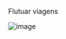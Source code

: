 Flutuar viagens

![image](https://github.com/user-attachments/assets/c8065a78-ceb1-49c6-9e38-2960a1c7371e)
